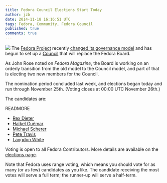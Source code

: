 ```yaml
---
title: Fedora Council Elections Start Today
author: jzb
date: 2014-11-18 16:16:51 UTC
tags: Fedora, Community, Fedora Council
published: true
comments: true
---
```


![](blog/fedora-logo.png) The [Fedora Project](http://fedoraproject.org) recently [changed its governance model](http://fedoramagazine.org/fedora-governance-proposal-approved/) and has begun to set up a [Council](https://fedoraproject.org/wiki/Council) that will replace the Fedora Board. 

As John Rose noted on *Fedora Magazine*, the Board is working on an orderly transition from the old model to the Council model, and part of that is electing two new members for the Council. 

The nomination period concluded last week, and elections began today and run through November 25th. (Voting closes at 00:00 UTC November 26th.)

The candidates are: 

READMORE

 * [Rex Dieter](http://fedoramagazine.org/council-elections-interview-with-rex-dieter-rdieter/)
 * [Haïkel Guémar](http://fedoramagazine.org/council-elections-interview-with-haikel-guemar-number80/) 
 * [Michael Scherer](http://fedoramagazine.org/council-elections-interview-with-michael-scherer-misc/) 
 * [Pete Travis](http://fedoramagazine.org/council-elections-interview-with-pete-travis-randomuser/)
 * [Langdon White](http://fedoramagazine.org/council-elections-interview-with-langdon-white-langdon/) 

Voting is open to all Fedora Contributors. More details are available on the [elections page](https://fedoraproject.org/wiki/Elections). 

Note that Fedora uses range voting, which means you should vote for as many (or as few) candidates as you like. The candidate receiving the most votes will serve a full term; the runner-up will serve a half-term.